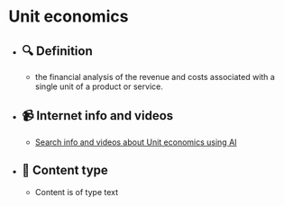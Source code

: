 # Unit economics
- ## 🔍 Definition
  - the financial analysis of the revenue and costs associated with a single unit of a product or service.
- ## 📹 Internet info and videos
  - [Search info and videos about Unit economics using AI](https://www.perplexity.ai/search?q=videos+about+Unit+economics:+the+financial+analysis+of+the+revenue+and+costs+associated+with+a+single+unit+of+a+product+or+service.
)
- ## 📰 Content type 
  - Content is of type text

